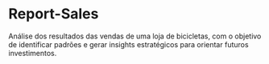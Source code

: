 # Report-Sales
Análise dos resultados das vendas de uma loja de bicicletas, com o objetivo de identificar padrões e gerar insights estratégicos para orientar futuros investimentos.
